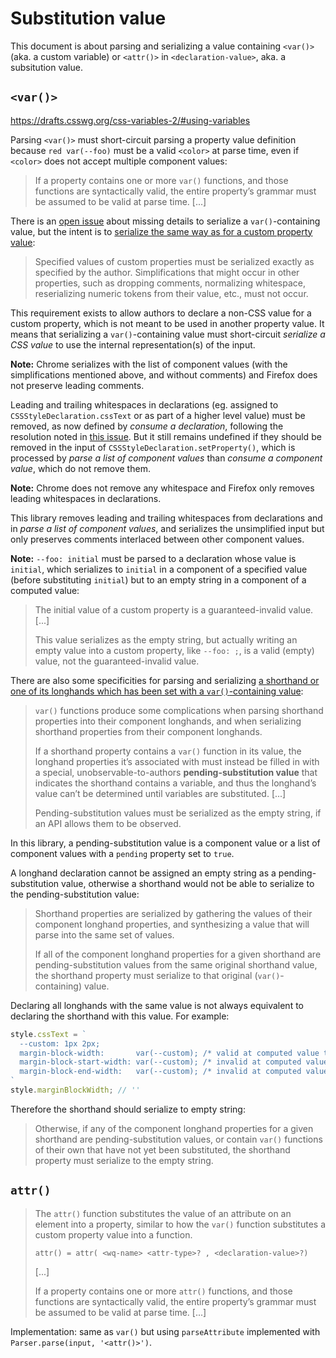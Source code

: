 
# Substitution value

This document is about parsing and serializing a value containing `<var()>` (aka. a custom variable) or `<attr()>` in `<declaration-value>`, aka. a subsitution value.

## `<var()>`

https://drafts.csswg.org/css-variables-2/#using-variables

Parsing `<var()>` must short-circuit parsing a property value definition because `red var(--foo)` must be a valid `<color>` at parse time, even if `<color>` does not accept multiple component values:

> If a property contains one or more `var()` functions, and those functions are syntactically valid, the entire property’s grammar must be assumed to be valid at parse time. [...]

There is an [open issue](https://github.com/w3c/csswg-drafts/issues/6484) about missing details to serialize a `var()`-containing value, but the intent is to [serialize the same way as for a custom property value](https://drafts.csswg.org/css-variables-2/#serializing-custom-props):

> Specified values of custom properties must be serialized exactly as specified by the author. Simplifications that might occur in other properties, such as dropping comments, normalizing whitespace, reserializing numeric tokens from their value, etc., must not occur.

This requirement exists to allow authors to declare a non-CSS value for a custom property, which is not meant to be used in another property value. It means that serializing a `var()`-containing value must short-circuit *serialize a CSS value* to use the internal representation(s) of the input.

**Note:** Chrome serializes with the list of component values (with the simplifications mentioned above, and without comments) and Firefox does not preserve leading comments.

Leading and trailing whitespaces in declarations (eg. assigned to `CSSStyleDeclaration.cssText` or as part of a higher level value) must be removed, as now defined by *consume a declaration*, following the resolution noted in [this issue](https://github.com/w3c/csswg-drafts/issues/774). But it still remains undefined if they should be removed in the input of `CSSStyleDeclaration.setProperty()`, which is processed by *parse a list of component values* than *consume a component value*, which do not remove them.

**Note:** Chrome does not remove any whitespace and Firefox only removes leading whitespaces in declarations.

This library removes leading and trailing whitespaces from declarations and in *parse a list of component values*, and serializes the unsimplified input but only preserves comments interlaced between other component values.

**Note:** `--foo: initial` must be parsed to a declaration whose value is `initial`, which serializes to `initial` in a component of a specified value (before substituting `initial`) but to an empty string in a component of a computed value:

> The initial value of a custom property is a guaranteed-invalid value. [...]
>
> This value serializes as the empty string, but actually writing an empty value into a custom property, like `--foo: ;`, is a valid (empty) value, not the guaranteed-invalid value.

There are also some specificities for parsing and serializing [a shorthand or one of its longhands which has been set with a `var()`-containing value](https://drafts.csswg.org/css-variables-2/#variables-in-shorthands):

> `var()` functions produce some complications when parsing shorthand properties into their component longhands, and when serializing shorthand properties from their component longhands.
>
> If a shorthand property contains a `var()` function in its value, the longhand properties it’s associated with must instead be filled in with a special, unobservable-to-authors **pending-substitution value** that indicates the shorthand contains a variable, and thus the longhand’s value can’t be determined until variables are substituted. [...]
>
> Pending-substitution values must be serialized as the empty string, if an API allows them to be observed.

In this library, a pending-substitution value is a component value or a list of component values with a `pending` property set to `true`.

A longhand declaration cannot be assigned an empty string as a pending-substitution value, otherwise a shorthand would not be able to serialize to the pending-substitution value:

> Shorthand properties are serialized by gathering the values of their component longhand properties, and synthesizing a value that will parse into the same set of values.
>
> If all of the component longhand properties for a given shorthand are pending-substitution values from the same original shorthand value, the shorthand property must serialize to that original (`var()`-containing) value.

Declaring all longhands with the same value is not always equivalent to declaring the shorthand with this value. For example:

```js
style.cssText = `
  --custom: 1px 2px;
  margin-block-width:       var(--custom); /* valid at computed value time */
  margin-block-start-width: var(--custom); /* invalid at computed value time */
  margin-block-end-width:   var(--custom); /* invalid at computed value time */
`
style.marginBlockWidth; // ''
```

Therefore the shorthand should serialize to empty string:

> Otherwise, if any of the component longhand properties for a given shorthand are pending-substitution values, or contain `var()` functions of their own that have not yet been substituted, the shorthand property must serialize to the empty string.

## `attr()`

> The `attr()` function substitutes the value of an attribute on an element into a property, similar to how the `var()` function substitutes a custom property value into a function.
>
> `attr() = attr( <wq-name> <attr-type>? , <declaration-value>?)`
>
> [...]
>
> If a property contains one or more `attr()` functions, and those functions are syntactically valid, the entire property’s grammar must be assumed to be valid at parse time. [...]

Implementation: same as `var()` but using `parseAttribute` implemented with `Parser.parse(input, '<attr()>')`.
